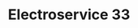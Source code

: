 ---
title: "Electroservice 33"
url: /ciudad-autonoma-de-buenos-aires/electroservice-33/
shop: hardware
---